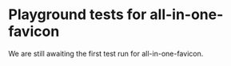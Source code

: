 # Playground tests for all-in-one-favicon
We are still awaiting the first test run for all-in-one-favicon.
